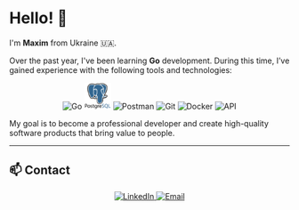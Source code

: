 # Hello! 👋

I'm **Maxim** from Ukraine 🇺🇦.

Over the past year, I've been learning **Go** development. During this time, I’ve gained experience with the following tools and technologies:

<p align="center">
  <img src="https://img.icons8.com/color/48/000000/golang.png" alt="Go"/>
  <img src="https://raw.githubusercontent.com/devicons/devicon/master/icons/postgresql/postgresql-original-wordmark.svg" alt="PostgreSQL" width="48"/>
  <img src="https://camo.githubusercontent.com/5c2595c2fcc9ef7ffa97d14f868547d945d5cee65045377c7c34611b5a67c139/68747470733a2f2f7777772e766563746f726c6f676f2e7a6f6e652f6c6f676f732f676574706f73746d616e2f676574706f73746d616e2d69636f6e2e737667" alt="Postman" width="48"/>
  <img src="https://img.icons8.com/color/48/000000/git.png" alt="Git"/>
  <img src="https://img.icons8.com/color/48/000000/docker.png" alt="Docker"/>
  <img src="https://img.icons8.com/ios-filled/50/ffffff/api-settings.png" alt="API" width="48"/>
</p>

My goal is to become a professional developer and create high-quality software products that bring value to people.

---

## 📫 Contact

<p align="center">
  <a href="https://www.linkedin.com/in/%D0%BC%D0%B0%D0%BA%D1%81-%D0%B3%D1%80%D0%B8%D0%B3%D0%BE%D1%80%E2%80%99%D1%94%D0%B2-767645286/">
    <img src="https://cdn-icons-png.flaticon.com/128/3536/3536505.png" alt="LinkedIn" width="48"/>
  </a>
  <a href="mailto:maxgrigoriev99@gmail.com">
    <img src="https://www.google.com/images/branding/product/2x/gmail_2020q4_512dp.png" alt="Email" width="48"/>
  </a>
</p>
